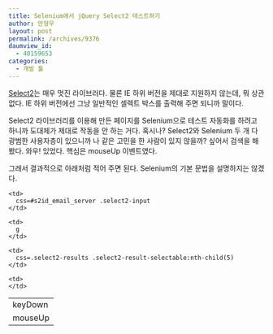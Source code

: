 ```yaml
---
title: Selenium에서 jQuery Select2 테스트하기
author: 안형우
layout: post
permalink: /archives/9376
daumview_id:
  - 40159653
categories:
  - 개발 툴
---
```

[Select2][1]는 매우 멋진 라이브러다. 물론 IE 하위 버전을 제대로 지원하지 않는데, 뭐 상관 없다. IE 하위 버전에선 그냥 일반적인 셀렉트 박스를 출력해 주면 되니까 말이다.

Select2 라이브러리를 이용해 만든 페이지를 Selenium으로 테스트 자동화를 하려고 하니까 도대체가 제대로 작동을 안 하는 거다. 혹시나? Select2와 Selenium 두 개 다 광범한 사용자층이 있으니까 나 같은 고민을 한 사람이 있지 않을까? 싶어서 검색을 해 봤다. 와우! 있었다. 핵심은 mouseUp 이벤트였다.

그래서 결과적으로 아래처럼 적어 주면 된다. Selenium의 기본 문법을 설명하지는 않겠다.

<table>
  <tr>
    <td>
      keyDown
    </td>
    
    <td>
      css=#s2id_email_server .select2-input
    </td>
    
    <td>
      g
    </td>
  </tr>
  
  <tr>
    <td>
      mouseUp
    </td>
    
    <td>
      css=.select2-results .select2-result-selectable:nth-child(5)
    </td>
    
    <td>
    </td>
  </tr>
</table>

 [1]: http://ivaynberg.github.com/select2/